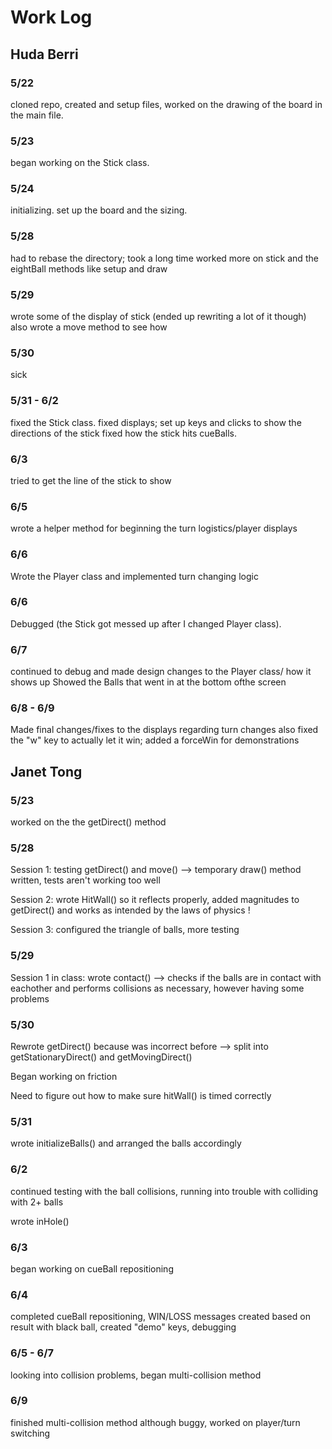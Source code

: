 # Work Log

## Huda Berri

### 5/22

cloned repo, created and setup files, worked on the drawing of the board in the main file.

### 5/23

began working on the Stick class. 

### 5/24
initializing. set up the board and the sizing.

### 5/28
had to rebase the directory; took a long time
worked more on stick and the eightBall methods like setup and draw

### 5/29
wrote some of the display of stick (ended up rewriting a lot of it though)
also wrote a move method to see how

### 5/30 
sick

### 5/31 - 6/2
fixed the Stick class.
  fixed displays; set up keys and clicks to show the directions of the stick
  fixed how the stick hits cueBalls.

### 6/3
tried to get the line of the stick to show

### 6/5
wrote a helper method for beginning the turn logistics/player displays

### 6/6
Wrote the Player class and implemented turn changing logic

### 6/6
Debugged (the Stick got messed up after I changed Player class).

### 6/7
continued to debug and made design changes to the Player class/ how it shows up
Showed the Balls that went in at the bottom ofthe screen

### 6/8 - 6/9
Made final changes/fixes to the displays regarding turn changes
also fixed the "w" key to actually let it win; added a forceWin for demonstrations

## Janet Tong

### 5/23 

worked on the the getDirect() method

### 5/28

Session 1: testing getDirect() and move() --> temporary draw() method 
written, tests aren't working too well 

Session 2: wrote HitWall() so it reflects properly, added magnitudes to 
getDirect() and works as intended by the laws of physics ! 

Session 3: configured the triangle of balls, more testing 

### 5/29 

Session 1 in class: wrote contact() --> checks if the balls are in contact 
with eachother and performs collisions as necessary, however having some 
problems 


### 5/30 

Rewrote getDirect() because was incorrect before --> split into getStationaryDirect() and 
getMovingDirect() 

Began working on friction 

Need to figure out how to make sure hitWall() is timed correctly 

### 5/31 

wrote initializeBalls() and arranged the balls accordingly 

### 6/2 

continued testing with the ball collisions, running into trouble with colliding with 2+ balls 

wrote inHole() 

### 6/3 

began working on cueBall repositioning 

### 6/4 

completed cueBall repositioning, WIN/LOSS messages created based on result 
with black ball, created "demo" keys, debugging 

### 6/5 - 6/7 

looking into collision problems, began multi-collision method 

### 6/9 

finished multi-collision method although buggy, worked on player/turn 
switching 


